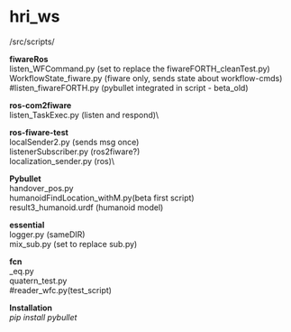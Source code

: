 # hri_ws
/src/scripts/

__fiwareRos__\
listen_WFCommand.py (set to replace the fiwareFORTH_cleanTest.py)\
WorkflowState_fiware.py (fiware only, sends state about workflow-cmds)\
#listen_fiwareFORTH.py (pybullet integrated in script - beta_old)

__ros-com2fiware__\
listen_TaskExec.py (listen and respond)\

__ros-fiware-test__\
localSender2.py (sends msg once)\
listenerSubscriber.py (ros2fiware?)\
localization_sender.py (ros)\

__Pybullet__\
handover_pos.py\
humanoidFindLocation_withM.py(beta first script)\
result3_humanoid.urdf (humanoid model)

__essential__\
logger.py (sameDIR)\
mix_sub.py (set to replace sub.py)

__fcn__\
_eq.py\
quatern_test.py\
#reader_wfc.py(test_script)

__Installation__\
_pip install pybullet_
